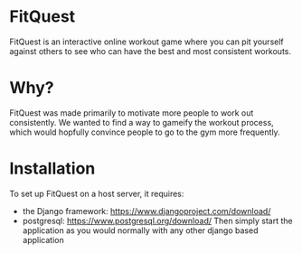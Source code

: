 # FitQuest

FitQuest is an interactive online workout game where you can pit yourself against others to see who can have the best and most consistent workouts.

# Why?

FitQuest was made primarily to motivate more people to work out consistently. We wanted to find a way to gameify the workout process, which would hopfully convince people to go to the gym more frequently.

# Installation 

To set up FitQuest on a host server, it requires: 
  -  the Django framework: https://www.djangoproject.com/download/
  -  postgresql: https://www.postgresql.org/download/
Then simply start the application as you would normally with any other django based application
